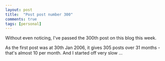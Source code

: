 ```yaml
---
layout: post
title:  "Post post number 300"
comments: true
tags: [personal]
---
```



Without even noticing, I've passed the 300th post on this blog this week.



As the first post was at 30th Jan 2006, it gives 305 posts over 31 months - that's almost 10 per month. And I started off very slow ...

